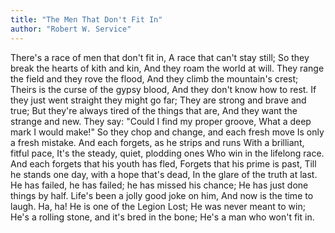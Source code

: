 ```yaml
---
title: "The Men That Don't Fit In"
author: "Robert W. Service"
---
```


There's a race of men that don't fit in,
  A race that can't stay still;
So they break the hearts of kith and kin,
  And they roam the world at will.
They range the field and they rove the flood,
  And they climb the mountain's crest;
Theirs is the curse of the gypsy blood,
  And they don't know how to rest.
If they just went straight they might go far;
  They are strong and brave and true;
But they're always tired of the things that are,
  And they want the strange and new.
They say: "Could I find my proper groove,
  What a deep mark I would make!"
So they chop and change, and each fresh move
  Is only a fresh mistake.
And each forgets, as he strips and runs
  With a brilliant, fitful pace,
It's the steady, quiet, plodding ones
  Who win in the lifelong race.
And each forgets that his youth has fled,
  Forgets that his prime is past,
Till he stands one day, with a hope that's dead,
  In the glare of the truth at last.
He has failed, he has failed; he has missed his chance;
  He has just done things by half.
Life's been a jolly good joke on him,
  And now is the time to laugh.
Ha, ha! He is one of the Legion Lost;
  He was never meant to win;
He's a rolling stone, and it's bred in the bone;
  He's a man who won't fit in.
